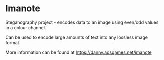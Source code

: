 # Imanote

Steganography project - encodes data to an image using even/odd values in a colour channel.

Can be used to encode large amounts of text into any lossless image format.

More information can be found at https://danny.adsgames.net/imanote


